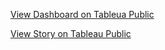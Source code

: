 
[View Dashboard on Tableua Public](https://public.tableau.com/views/collegefoodchoices/Dashboard1?:language=en-US&publish=yes&:sid=&:redirect=auth&:display_count=n&:origin=viz_share_link)


[View Story on Tableau Public](https://public.tableau.com/shared/Z7MMHJZXY?:display_count=n&:origin=viz_share_link)
